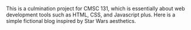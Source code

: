 This is a culmination project for CMSC 131, which is essentially about web development tools such as HTML, CSS, and Javascript plus. Here is a simple fictional blog inspired by Star Wars aesthetics.
